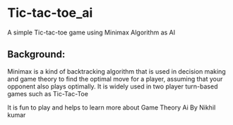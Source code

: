 # Tic-tac-toe_ai
A simple Tic-tac-toe game using Minimax Algorithm as AI

## Background:
Minimax is a kind of backtracking algorithm that is used in decision making and game theory to find the optimal move for a player, assuming that your opponent also plays optimally. It is widely used in two player turn-based games such as Tic-Tac-Toe

It is fun to play and helps to learn more about Game Theory Ai
By Nikhil kumar
